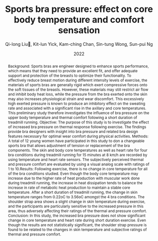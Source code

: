 ---
title: "Sports bra pressure: effect on core body temperature and comfort sensation"
author: "Qi-long Liu👋, Kit-lun Yick, Kam-ching Chan, Sin-tung Wong, Sun-pui Ng"
venue: "Applied Human Factors and Ergonomics (AHFE) 2022 International Conference"
date: "2022"
doi: "https://doi.org/10.54941/ahfe1001991"
abstract: "Background: Sports bras are engineer designed to enhance sports performance, which means that they need to provide an excellent fit, and offer adequate support and protection of the breasts to optimize their functionality. To effectively reduce breast motion during different intensity levels of exercise, the materials of sports bras are generally rigid which exert compressive forces onto the soft tissues of the breasts. However, these materials may still restrict air flow and inhibit body heat loss, while the pressure from the bra exerted onto the skin may also increases physiological strain and wear discomfort. This excessively high exerted pressure is known to produce an inhibitory effect on the sweating rate and associated with a significant rise in the axillary and core temperatures. This preliminary study therefore investigates the influence of bra pressure on the upper body temperature and thermal comfort following a short duration of treadmill running. Objective: The purpose of this study is to investigate the effect of increased bra pressure on thermal response following exercise. The findings provide bra designers with insight into bra pressure and related bra design features necessary for optimal wear comfort during physical activities. Methods: A total of 12 young women have participated in this study to don a changeable sports bra that allows adjustment of tension or replacement of the bra components. The skin and body core temperatures as well as heart rate for four bra conditions during treadmill running for 15 minutes at 8 km/h are recorded by using temperature and heart rate sensors. The subjectively perceived thermal and pressure comfort are evaluated by using a visual analog scale with ratings of 1 to 10.Results: Following exercise, there is no change in core temperature for all of the bra conditions studied. Even though the body core temperature may increase due to the higher rate of heat production with muscular work done during treadmill running, the increase in heat dissipation tends to balance the increase in rate of metabolic heat production to maintain a stable core temperature. After a short duration of treadmill running, the change in skin temperature ranges from 0.22oC to 3.56oC amongst the 4 bra conditions. The shoulder strap area shows a slight change in skin temperature during exercise, and the participants are particularly sensitive to the increased pressure in this area, thus adversely affecting their ratings of the thermal and pressure comfort. Conclusion: In this study, the increased bra pressure does not show significant change in core temperature and heart rate during short duration exercise. Even though the results are not statistically significant, the shoulder strap pressure is found to be related to the changes in skin temperature and subjective ratings of thermal and pressure comfort."
---